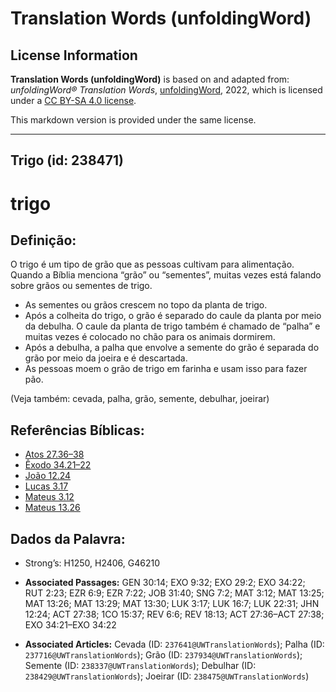 # Translation Words (unfoldingWord)

## License Information

**Translation Words (unfoldingWord)** is based on and adapted from: _unfoldingWord® Translation Words_, [unfoldingWord](https://unfoldingword.org/utw), 2022, which is licensed under a [CC BY-SA 4.0 license](https://creativecommons.org/licenses/by-sa/4.0/legalcode.en).

This markdown version is provided under the same license.



--------------------------------

## Trigo (id: 238471)

trigo
=====

Definição:
----------

O trigo é um tipo de grão que as pessoas cultivam para alimentação. Quando a Bíblia menciona “grão” ou “sementes”, muitas vezes está falando sobre grãos ou sementes de trigo.

* As sementes ou grãos crescem no topo da planta de trigo.
* Após a colheita do trigo, o grão é separado do caule da planta por meio da debulha. O caule da planta de trigo também é chamado de “palha” e muitas vezes é colocado no chão para os animais dormirem.
* Após a debulha, a palha que envolve a semente do grão é separada do grão por meio da joeira e é descartada.
* As pessoas moem o grão de trigo em farinha e usam isso para fazer pão.

(Veja também: cevada, palha, grão, semente, debulhar, joeirar)

Referências Bíblicas:
---------------------

* [Atos 27\.36–38](https://ref.ly/Acts27:36-Acts27:38)
* [Êxodo 34\.21–22](https://ref.ly/Exod34:21-Exod34:22)
* [João 12\.24](https://ref.ly/John12:24)
* [Lucas 3\.17](https://ref.ly/Luke3:17)
* [Mateus 3\.12](https://ref.ly/Matt3:12)
* [Mateus 13\.26](https://ref.ly/Matt13:26)

Dados da Palavra:
-----------------

* Strong’s: H1250, H2406, G46210

* **Associated Passages:** GEN 30:14; EXO 9:32; EXO 29:2; EXO 34:22; RUT 2:23; EZR 6:9; EZR 7:22; JOB 31:40; SNG 7:2; MAT 3:12; MAT 13:25; MAT 13:26; MAT 13:29; MAT 13:30; LUK 3:17; LUK 16:7; LUK 22:31; JHN 12:24; ACT 27:38; 1CO 15:37; REV 6:6; REV 18:13; ACT 27:36–ACT 27:38; EXO 34:21–EXO 34:22
* **Associated Articles:** Cevada (ID: `237641@UWTranslationWords`); Palha (ID: `237716@UWTranslationWords`); Grão (ID: `237934@UWTranslationWords`); Semente (ID: `238337@UWTranslationWords`); Debulhar (ID: `238429@UWTranslationWords`); Joeirar (ID: `238475@UWTranslationWords`)

